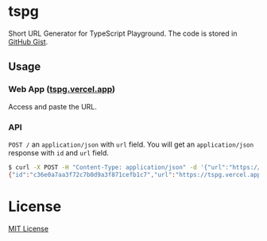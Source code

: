 # tspg

Short URL Generator for TypeScript Playground. The code is stored in [GitHub Gist](https://gist.github.com/).

## Usage

### Web App ([tspg.vercel.app](https://tspg.vercel.app))

Access and paste the URL.

### API

`POST /` an `application/json` with `url` field. You will get an `application/json` response with `id` and `url` field.

```sh
$ curl -X POST -H "Content-Type: application/json" -d '{"url":"https://www.typescriptlang.org/play?target=99&jsx=0#code/IYZwngdgxgBAZgV2gFwJYHsIygJwKbDJ4DKAFujsgKo4A2AFAnQFwwjI6oQDmAlDAG8AUDFHZM7GPhAAHCXhgBeGMADuwVMnh5kUUvQBEpZMhkhmAegvJZ3AHQA3PDih5ad4DJkWDAGkEiYkEAtjrkACasBgAKAPLEACp+gUGipAThzuaCMAYAwphEEMgAtAlgMngGUZ4ytKhQhBgQFgBWIJgGMAC+vimpAEbo4WCsAFLEsQByduycPKhwYPQCMEy0Pbx9Qd28ANz9UBJa7ZhKKuqaUniy8nanEPT7-fjITFgPdusH3UJAA"}' https://tspg.vercel.app/
{"id":"c36e0a7aa3f72c7b0d9a3f871cefb1c7","url":"https://tspg.vercel.app/c36e0a7aa3f72c7b0d9a3f871cefb1c7"}
```

# License

[MIT License](LICENSE)
